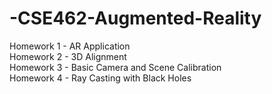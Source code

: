 # -CSE462-Augmented-Reality
Homework 1 - AR Application <br />
Homework 2 - 3D Alignment <br />
Homework 3 - Basic Camera and Scene Calibration <br />
Homework 4 - Ray Casting with Black Holes <br />
